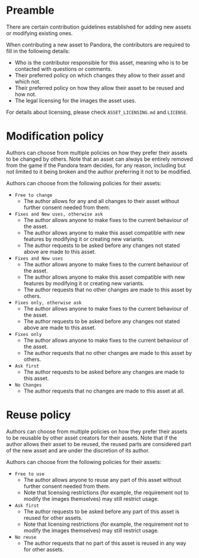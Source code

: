 # Preamble

There are certain contribution guidelines established for adding new assets or modifying existing ones.

When contributing a new asset to Pandora, the contributors are required to fill in the following details:
 - Who is the contributor responsible for this asset, meaning who is to be contacted with questions or comments.
 - Their preferred policy on which changes they allow to their asset and which not.
 - Their preferred policy on how they allow their asset to be reused and how not.
 - The legal licensing for the images the asset uses.

For details about licensing, please check `ASSET_LICENSING.md` and `LICENSE`.

# Modification policy

Authors can choose from multiple policies on how they prefer their assets to be changed by others. Note that an asset can always be entirely removed from the game if the Pandora team decides, for any reason, including but not limited to it being broken and the author preferring it not to be modified.

Authors can choose from the following policies for their assets:
- `Free to change`
  - The author allows for any and all changes to their asset without further consent needed from them.
- `Fixes and New uses, otherwise ask`
  - The author allows anyone to make fixes to the current behaviour of the asset.
  - The author allows anyone to make this asset compatible with new features by modifying it or creating new variants.
  - The author requests to be asked before any changes not stated above are made to this asset.
- `Fixes and New uses`
  - The author allows anyone to make fixes to the current behaviour of the asset.
  - The author allows anyone to make this asset compatible with new features by modifying it or creating new variants.
  - The author requests that no other changes are made to this asset by others.
- `Fixes only, otherwise ask`
  - The author allows anyone to make fixes to the current behaviour of the asset.
  - The author requests to be asked before any changes not stated above are made to this asset.
- `Fixes only`
  - The author allows anyone to make fixes to the current behaviour of the asset.
  - The author requests that no other changes are made to this asset by others.
- `Ask first`
  - The author requests to be asked before any changes are made to this asset.
- `No Changes`
  - The author requests that no changes are made to this asset at all.

# Reuse policy

Authors can choose from multiple policies on how they prefer their assets to be reusable by other asset creators for their assets. Note that if the author allows their asset to be reused, the reused parts are considered part of the new asset and are under the discretion of its author.

Authors can choose from the following policies for their assets:
- `Free to use`
  - The author allows anyone to reuse any part of this asset without further consent needed from them.
  - Note that licensing restrictions (for example, the requirement not to modify the images themselves) may still restrict usage.
- `Ask first`
  - The author requests to be asked before any part of this asset is reused for other assets.
  - Note that licensing restrictions (for example, the requirement not to modify the images themselves) may still restrict usage.
- `No reuse`
  - The author requests that no part of this asset is reused in any way for other assets.
